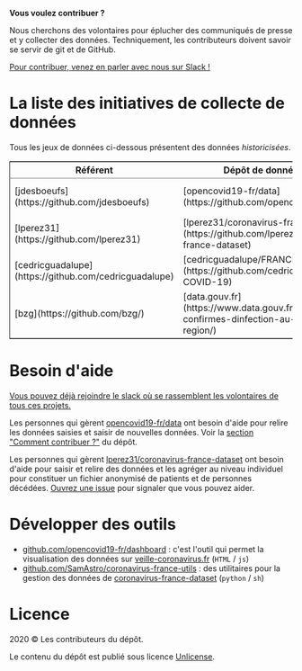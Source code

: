 **Vous voulez contribuer ?**

Nous cherchons des volontaires pour éplucher des communiqués de presse et y collecter des données.  Techniquement, les contributeurs doivent savoir se servir de git et de GitHub.

[Pour contribuer, venez en parler avec nous sur Slack !](https://join.slack.com/t/dataagainstcovid-19/shared_invite/zt-cgsplso2-LIvWeRHlf1ZFIrh~SPj~IA)


# La liste des initiatives de collecte de données

Tous les jeux de données ci-dessous présentent des données *historicisées*.

<table border="2" cellspacing="0" cellpadding="6" rules="groups" frame="hsides">


<colgroup>
<col  class="org-left" />

<col  class="org-left" />

<col  class="org-left" />

<col  class="org-left" />

<col  class="org-left" />

<col  class="org-left" />
</colgroup>
<thead>
<tr>
<th scope="col" class="org-left">Référent</th>
<th scope="col" class="org-left">Dépôt de données (GitHub)</th>
<th scope="col" class="org-left">Sources</th>
<th scope="col" class="org-left">Granularité</th>
<th scope="col" class="org-left">Mise à jour</th>
<th scope="col" class="org-left">Visualisation</th>
</tr>
</thead>

<tbody>
<tr>
<td class="org-left">[jdesboeufs](https://github.com/jdesboeufs)</td>
<td class="org-left">[opencovid19-fr/data](https://github.com/opencovid19-fr/data)</td>
<td class="org-left">ARS, préfectures, SPF</td>
<td class="org-left">Départements, régions</td>
<td class="org-left">Manuelle</td>
<td class="org-left">[veille-coronavirus.fr](https://veille-coronavirus.fr)</td>
</tr>


<tr>
<td class="org-left">[lperez31](https://github.com/lperez31)</td>
<td class="org-left">[lperez31/coronavirus-france-dataset](https://github.com/lperez31/coronavirus-france-dataset)</td>
<td class="org-left">ARS, préfectures, SPF</td>
<td class="org-left">Données individuelles</td>
<td class="org-left">Manuelle</td>
<td class="org-left">sur [kaggle.com](https://www.kaggle.com/lperez/coronavirus-france-dataset)</td>
</tr>


<tr>
<td class="org-left">[cedricguadalupe](https://github.com/cedricguadalupe)</td>
<td class="org-left">[cedricguadalupe/FRANCE-COVID-19](https://github.com/cedricguadalupe/FRANCE-COVID-19)</td>
<td class="org-left">SPF</td>
<td class="org-left">Régions</td>
<td class="org-left">?</td>
<td class="org-left">via [metabase](https://metabase.cedricguadalupe.com/public/dashboard/e771e5ed-45a0-40cd-b9c6-026c86a67117)</td>
</tr>


<tr>
<td class="org-left">[bzg](https://github.com/bzg/)</td>
<td class="org-left">[data.gouv.fr](https://www.data.gouv.fr/fr/datasets/cas-confirmes-dinfection-au-covid-19-par-region/)</td>
<td class="org-left">SPF</td>
<td class="org-left">Régions</td>
<td class="org-left">Automatique</td>
<td class="org-left">[svg](https://static.data.gouv.fr/resources/cas-confirmes-dinfection-au-covid-19-par-region/20200315-084505/covid19.svg)</td>
</tr>
</tbody>
</table>


# Besoin d'aide

[Vous pouvez déjà rejoindre le slack où se rassemblent les volontaires de tous ces projets.](https://join.slack.com/t/dataagainstcovid-19/shared_invite/zt-cgsplso2-LIvWeRHlf1ZFIrh~SPj~IA)

Les personnes qui gèrent [opencovid19-fr/data](https://github.com/opencovid19-fr/data) ont besoin d'aide pour relire les données saisies et saisir de nouvelles données.  Voir la [section "Comment contribuer ?"](https://github.com/opencovid19-fr/data#comment-contribuer-) du dépôt.

Les personnes qui gèrent [lperez31/coronavirus-france-dataset](https://github.com/lperez31/coronavirus-france-dataset) ont besoin d'aide pour saisir et relire des données et les agréger au niveau individuel pour constituer un fichier anonymisé de patients et de personnes décédées.  [Ouvrez une issue](https://github.com/lperez31/coronavirus-france-dataset/issues/new) pour signaler que vous pouvez aider.


# Développer des outils

-   [github.com/opencovid19-fr/dashboard](https://github.com/opencovid19-fr/dashboard) : c'est l'outil qui permet la visualisation des données sur [veille-coronavirus.fr](https://veille-coronavirus.fr) (`HTML` / `js`)
-   [github.com/SamAstro/coronavirus-france-utils](https://github.com/SamAstro/coronavirus-france-utils) : des utilitaires pour la gestion des données de [coronavirus-france-dataset](https://github.com/lperez31/coronavirus-france-dataset) (`python` / `sh`)


# Licence

2020 © Les contributeurs du dépôt.

Le contenu du dépôt est publié sous licence [Unlicense](https://spdx.org/licenses/Unlicense.html).

